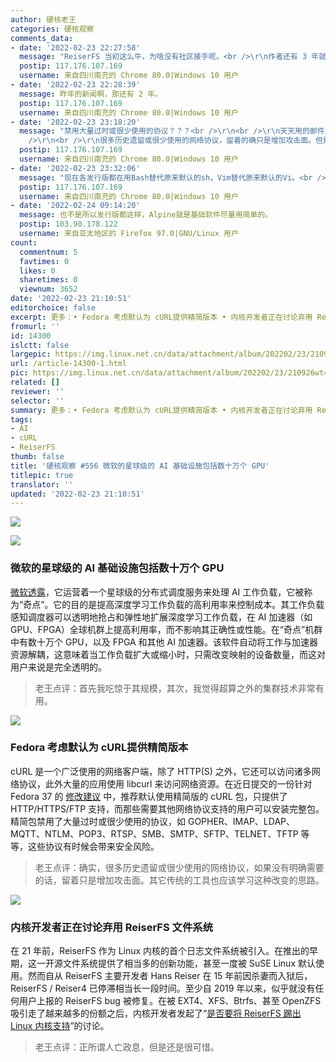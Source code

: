 ```yaml
---
author: 硬核老王
categories: 硬核观察
comments_data:
- date: '2022-02-23 22:27:58'
  message: "ReiserFS 当初这么牛，为啥没有社区接手呢。<br />\r\n作者还有 3 年就出来了（来源：solidot.org/story?sid=66625）。"
  postip: 117.176.107.169
  username: 来自四川南充的 Chrome 80.0|Windows 10 用户
- date: '2022-02-23 22:28:39'
  message: 昨年的新闻啊，那还有 2 年。
  postip: 117.176.107.169
  username: 来自四川南充的 Chrome 80.0|Windows 10 用户
- date: '2022-02-23 23:18:20'
  message: "禁用大量过时或很少使用的协议？？？<br />\r\n<br />\r\n天天用的邮件是POP3、SMTP协议吧？要与Windows共享文件得用SMB协议吧？FTP两大浏览器（Chrome、Firefox）都弃用了，SFTP不比FTP安全？<br
    />\r\n<br />\r\n很多历史遗留或很少使用的网络协议，留着的确只是增加攻击面。但是这管cURL啥事，cURL留着这些协议又不会增加攻击面。"
  postip: 117.176.107.169
  username: 来自四川南充的 Chrome 80.0|Windows 10 用户
- date: '2022-02-23 23:32:06'
  message: "现在各发行版都在用Bash替代原来默认的sh，Vim替代原来默认的Vi。<br />\r\n都是功能多的代替功能少的，Fedora咋还反向操作。"
  postip: 117.176.107.169
  username: 来自四川南充的 Chrome 80.0|Windows 10 用户
- date: '2022-02-24 09:14:20'
  message: 也不是所以发行版都这样，Alpine就是基础软件尽量用简单的。
  postip: 103.90.178.122
  username: 来自亚太地区的 Firefox 97.0|GNU/Linux 用户
count:
  commentnum: 5
  favtimes: 0
  likes: 0
  sharetimes: 0
  viewnum: 3652
date: '2022-02-23 21:10:51'
editorchoice: false
excerpt: 更多：• Fedora 考虑默认为 cURL提供精简版本 • 内核开发者正在讨论弃用 ReiserFS 文件系统
fromurl: ''
id: 14300
islctt: false
largepic: https://img.linux.net.cn/data/attachment/album/202202/23/210926wt4a543d15eezduk.jpg
url: /article-14300-1.html
pic: https://img.linux.net.cn/data/attachment/album/202202/23/210926wt4a543d15eezduk.jpg.thumb.jpg
related: []
reviewer: ''
selector: ''
summary: 更多：• Fedora 考虑默认为 cURL提供精简版本 • 内核开发者正在讨论弃用 ReiserFS 文件系统
tags:
- AI
- cURL
- ReiserFS
thumb: false
title: '硬核观察 #556 微软的星球级的 AI 基础设施包括数十万个 GPU'
titlepic: true
translator: ''
updated: '2022-02-23 21:10:51'
---
```


![](/data/attachment/album/202202/23/210926wt4a543d15eezduk.jpg)


![](/data/attachment/album/202202/23/210941ct8tk997fqaq8mdt.jpg)


### 微软的星球级的 AI 基础设施包括数十万个 GPU


[微软透露](https://www.theregister.com/2022/02/22/microsoft_singularity_ai_infrastructure/)，它运营着一个星球级的分布式调度服务来处理 AI 工作负载，它被称为“奇点”。它的目的是提高深度学习工作负载的高利用率来控制成本。其工作负载感知调度器可以透明地抢占和弹性地扩展深度学习工作负载，在 AI 加速器（如 GPU、FPGA）全球机群上提高利用率，而不影响其正确性或性能。在“奇点”机群中有数十万个 GPU，以及 FPGA 和其他 AI 加速器。该软件自动将工作与加速器资源解耦，这意味着当工作负载扩大或缩小时，只需改变映射的设备数量，而这对用户来说是完全透明的。



> 
> 老王点评：首先我吃惊于其规模，其次，我觉得超算之外的集群技术非常有用。
> 
> 
> 


![](/data/attachment/album/202202/23/210955l7r4rvv1tl188jv4.jpg)


### Fedora 考虑默认为 cURL提供精简版本


cURL 是一个广泛使用的网络客户端，除了 HTTP(S) 之外，它还可以访问诸多网络协议，此外大量的应用使用 libcurl 来访问网络资源。在近日提交的一份针对 Fedora 37 的 [修改建议](https://fedoraproject.org/wiki/Changes/CurlMinimal_as_Default) 中，推荐默认使用精简版的 cURL 包，只提供了 HTTP/HTTPS/FTP 支持，而那些需要其他网络协议支持的用户可以安装完整包。精简包禁用了大量过时或很少使用的协议，如 GOPHER、IMAP、LDAP、MQTT、NTLM、POP3、RTSP、SMB、SMTP、SFTP、TELNET、TFTP 等等，这些协议有时候会带来安全风险。



> 
> 老王点评：确实，很多历史遗留或很少使用的网络协议，如果没有明确需要的话，留着只是增加攻击面。其它传统的工具也应该学习这种改变的思路。
> 
> 
> 


![](/data/attachment/album/202202/23/211023pb4suuo4hqeo4uou.jpg)


### 内核开发者正在讨论弃用 ReiserFS 文件系统


在 21 年前，ReiserFS 作为 Linux 内核的首个日志文件系统被引入。在推出的早期，这一开源文件系统提供了相当多的创新功能，甚至一度被 SuSE Linux 默认使用。然而自从 ReiserFS 主要开发者 Hans Reiser 在 15 年前因杀妻而入狱后，ReiserFS / Reiser4 已停滞相当长一段时间。至少自 2019 年以来，似乎就没有任何用户上报的 ReiserFS bug 被修复。在被 EXT4、XFS、Btrfs、甚至 OpenZFS 吸引走了越来越多的份额之后，内核开发者发起了“[是否要将 ReiserFS 踢出 Linux 内核支持](https://www.phoronix.com/scan.php?page=news_item&px=ReiserFS-2022-Linux-Deprecation)”的讨论。



> 
> 老王点评：正所谓人亡政息，但是还是很可惜。
> 
> 
>